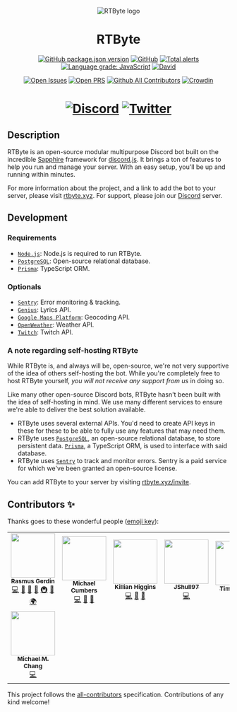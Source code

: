 <div align="center">

![RTByte logo](https://rtbyte.xyz/android-chrome-192x192.png)

# RTByte

[![GitHub package.json version](https://img.shields.io/github/package-json/v/rtbyte/rtbyte)](https://github.com/RTByte/rtbyte/releases)
[![GitHub](https://img.shields.io/github/license/rtbyte/rtbyte)](https://github.com/rtbyte/rtbyte/blob/main/LICENSE.md)
[![Total alerts](https://img.shields.io/lgtm/alerts/g/RTByte/RTByte.svg?logo=lgtm&logoWidth=18)](https://lgtm.com/projects/g/RTByte/RTByte/alerts)
[![Language grade: JavaScript](https://img.shields.io/lgtm/grade/javascript/g/RTByte/RTByte.svg?logo=lgtm&logoWidth=18)](https://lgtm.com/projects/g/RTByte/RTByte/context:javascript)
[![David](https://img.shields.io/david/RTByte/RTByte.svg?maxAge=3600)](https://david-dm.org/RTByte/RTByte)

[![Open Issues](https://img.shields.io/github/issues/RTByte/RTByte.svg)](https://github.com/RTByte/RTByte/issues)
[![Open PRS](https://img.shields.io/github/issues-pr/RTByte/RTByte.svg)](https://github.com/RTByte/RTByte/pulls)
[![Github All Contributors](https://img.shields.io/github/all-contributors/rtbyte/rtbyte)](https://github.com/RTByte/rtbyte#contributors-)
[![Crowdin](https://badges.crowdin.net/rtbyte/localized.svg)](https://translate.rtbyte.xyz)

[![Discord](https://img.shields.io/discord/450163430373064704.svg?colorB=7289da&label=discord&logo=Discord&logoColor=fff&style=flat)](https://rtbyte.xyz/discord)
[![Twitter](https://badgen.net/twitter/follow/rtbyte/?icon=twitter&label=@rtbyte)](https://twitter.com/rtbyte)
======
</div>

## Description

RTByte is an open-source modular multipurpose Discord bot built on the incredible [Sapphire] framework for [discord.js]. It brings a ton of features to help you run and manage your server. With an easy setup, you'll be up and running within minutes.

For more information about the project, and a link to add the bot to your server, please visit [rtbyte.xyz]. For support, please join our [Discord] server.

## Development

### Requirements

- [`Node.js`]: Node.js is required to run RTByte.
- [`PostgreSQL`]: Open-source relational database.
- [`Prisma`]: TypeScript ORM.

### Optionals

- [`Sentry`]: Error monitoring & tracking.
- [`Genius`]: Lyrics API.
- [`Google Maps Platform`]: Geocoding API.
- [`OpenWeather`]: Weather API.
- [`Twitch`]: Twitch API.

### A note regarding self-hosting RTByte

While RTByte is, and always will be, open-source, we're not very supportive of the idea of others self-hosting the bot. While you're completely free to host RTByte yourself, *you will not receive any support from us* in doing so.

Like many other open-source Discord bots, RTByte hasn't been built with the idea of self-hosting in mind. We use many different services to ensure we're able to deliver the best solution available.

- RTByte uses several external APIs. You'd need to create API keys in these for these to be able to fully use any features that may need them.
- RTByte uses [`PostgreSQL`], an open-source relational database, to store persistent data. [`Prisma`], a TypeScript ORM, is used to interface with said database.
- RTByte uses [`Sentry`] to track and monitor errors. Sentry is a paid service for which we've been granted an open-source license.

You can add RTByte to your server by visiting [rtbyte.xyz/invite].

## Contributors ✨

Thanks goes to these wonderful people ([emoji key]):

<!-- ALL-CONTRIBUTORS-LIST:START - Do not remove or modify this section -->
<!-- prettier-ignore-start -->
<!-- markdownlint-disable -->
<table>
  <tr>
    <td align="center"><a href="http://rasmusgerdin.com/"><img src="https://avatars0.githubusercontent.com/u/11445945?v=4?s=100" width="100px;" alt=""/><br /><sub><b>Rasmus Gerdin</b></sub></a><br /><a href="https://github.com/RTByte/rtbyte/commits?author=rasmusgerdin" title="Code">💻</a> <a href="https://github.com/RTByte/rtbyte/commits?author=rasmusgerdin" title="Documentation">📖</a> <a href="#design-rasmusgerdin" title="Design">🎨</a> <a href="#ideas-rasmusgerdin" title="Ideas, Planning, & Feedback">🤔</a> <a href="#infra-rasmusgerdin" title="Infrastructure (Hosting, Build-Tools, etc)">🚇</a> <a href="#projectManagement-rasmusgerdin" title="Project Management">📆</a> <a href="#translation-rasmusgerdin" title="Translation">🌍</a></td>
    <td align="center"><a href="https://michaelcumbers.ca/"><img src="https://avatars0.githubusercontent.com/u/16696023?v=4?s=100" width="100px;" alt=""/><br /><sub><b>Michael Cumbers</b></sub></a><br /><a href="https://github.com/RTByte/rtbyte/commits?author=mcumbers" title="Code">💻</a> <a href="https://github.com/RTByte/rtbyte/commits?author=mcumbers" title="Documentation">📖</a> <a href="#ideas-mcumbers" title="Ideas, Planning, & Feedback">🤔</a></td>
    <td align="center"><a href="https://github.com/Uzui2012"><img src="https://avatars3.githubusercontent.com/u/22256520?v=4?s=100" width="100px;" alt=""/><br /><sub><b>Killian Higgins</b></sub></a><br /><a href="https://github.com/RTByte/rtbyte/commits?author=Uzui2012" title="Code">💻</a> <a href="#maintenance-Uzui2012" title="Maintenance">🚧</a> <a href="https://github.com/RTByte/rtbyte/pulls?q=is%3Apr+reviewed-by%3AUzui2012" title="Reviewed Pull Requests">👀</a></td>
    <td align="center"><a href="https://github.com/JShull97"><img src="https://avatars3.githubusercontent.com/u/38473222?v=4?s=100" width="100px;" alt=""/><br /><sub><b>JShull97</b></sub></a><br /><a href="https://github.com/RTByte/rtbyte/commits?author=JShull97" title="Code">💻</a></td>
    <td align="center"><a href="https://jankcat.com"><img src="https://avatars1.githubusercontent.com/u/7744158?v=4?s=100" width="100px;" alt=""/><br /><sub><b>Tim Watkins</b></sub></a><br /><a href="https://github.com/RTByte/rtbyte/commits?author=jankcat" title="Documentation">📖</a></td>
    <td align="center"><a href="https://github.com/ArtsyDiego"><img src="https://avatars2.githubusercontent.com/u/70177258?v=4?s=100" width="100px;" alt=""/><br /><sub><b>Artsy</b></sub></a><br /><a href="#design-ArtsyDiego" title="Design">🎨</a></td>
    <td align="center"><a href="https://github.com/PixelPoncho"><img src="https://avatars2.githubusercontent.com/u/33527005?v=4?s=100" width="100px;" alt=""/><br /><sub><b>Ines</b></sub></a><br /><a href="https://github.com/RTByte/rtbyte/commits?author=PixelPoncho" title="Code">💻</a></td>
  </tr>
  <tr>
    <td align="center"><a href="https://mchang.name"><img src="https://avatars0.githubusercontent.com/u/15132783?v=4?s=100" width="100px;" alt=""/><br /><sub><b>Michael M. Chang</b></sub></a><br /><a href="https://github.com/RTByte/rtbyte/commits?author=mchangrh" title="Code">💻</a></td>
  </tr>
</table>

<!-- markdownlint-restore -->
<!-- prettier-ignore-end -->

<!-- ALL-CONTRIBUTORS-LIST:END -->

This project follows the [all-contributors](https://github.com/all-contributors/all-contributors) specification. Contributions of any kind welcome!

<!------------------------ LINKS ------------------------>

[Sapphire]:         https://github.com/sapphire-project/framework
[discord.js]:                                 https://discord.com
[rtbyte.xyz]:                                  https://rtbyte.xyz
[Discord]:                             https://rtbyte.xyz/discord
[`Node.js`]:                                   https://nodejs.org
[`PostgreSQL`]:                        https://www.postgresql.org
[`Prisma`]:                                 https://www.prisma.io
[`Sentry`]:                                     https://sentry.io
[`Genius`]:                         https://genius.com/developers
[`Google Maps Platform`]: https://cloud.google.com/maps-platform/
[`OpenWeather`]:                       https://openweathermap.org
[`Twitch`]:                                 https://dev.twitch.tv
[rtbyte.xyz/invite]:                    https://rtbyte.xyz/invite
[emoji key]:        https://allcontributors.org/docs/en/emoji-key
